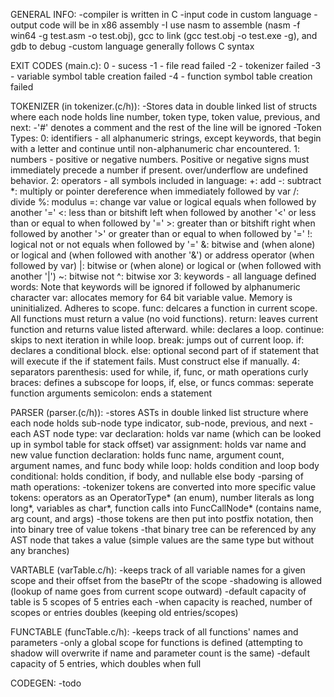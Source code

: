 GENERAL INFO:
  -compiler is written in C
  -input code in custom language
  -output code will be in x86 assembly
    -I use nasm to assemble (nasm -f win64 -g test.asm -o test.obj), gcc to link (gcc test.obj -o test.exe -g), and gdb to debug
  -custom language generally follows C syntax

EXIT CODES (main.c):
   0 - sucess
  -1 - file read failed
  -2 - tokenizer failed
  -3 - variable symbol table creation failed
  -4 - function symbol table creation failed

TOKENIZER (in tokenizer.(c/h)):
  -Stores data in double linked list of structs where each node holds line number, token type, token value, previous, and next:
  -'#' denotes a comment and the rest of the line will be ignored
  -Token Types:
    0: identifiers - all alphanumeric strings, except keywords, that begin with a letter and continue until non-alphanumeric char encountered.
    1: numbers - positive or negative numbers. Positive or negative signs must immediately precede a number if present. over/underflow are undefined behavior.
    2: operators - all symbols included in language:
      +: add
      -: subtract
      *: multiply or pointer dereference when immediately followed by var
      /: divide
      %: modulus
      =: change var value or logical equals when followed by another '='
      <: less than or bitshift left when followed by another '<' or less than or equal to when followed by '='
      >: greater than or bitshift right when followed by another '>' or greater than or equal to when followed by '='
      !: logical not or not equals when followed by '='
      &: bitwise and (when alone) or logical and (when followed with another '&') or address operator (when followed by var)
      |: bitwise or (when alone) or logical or (when followed with another '|')
      ~: bitwise not
      ^: bitwise xor
    3: keywords - all language defined words:
      Note that keywords will be ignored if followed by alphanumeric character
      var: allocates memory for 64 bit variable value. Memory is uninitialized. Adheres to scope.
      func: delcares a function in current scope. All functions must return a value (no void functions).
      return: leaves current function and returns value listed afterward.
      while: declares a loop.
      continue: skips to next iteration in while loop.
      break: jumps out of current loop.
      if: declares a conditional block.
      else: optional second part of if statement that will execute if the if statement fails. Must construct else if manually.
    4: separators
    parenthesis: used for while, if, func, or math operations
    curly braces: defines a subscope for loops, if, else, or funcs
    commas: seperate function arguments
    semicolon: ends a statement

PARSER (parser.(c/h)):
  -stores ASTs in double linked list structure where each node holds sub-node type indicator, sub-node, previous, and next
  -each AST node type:
    var declaration: holds var name (which can be looked up in symbol table for stack offset)
    var assignment: holds var name and new value
    function declaration: holds func name, argument count, argument names, and func body
    while loop: holds condition and loop body
    conditional: holds condition, if body, and nullable else body
  -parsing of math operations:
    -tokenizer tokens are converted into more specific  value tokens: operators as an OperatorType* (an enum), number literals as long long*, variables as char*, function calls into FuncCallNode* (contains name, arg count, and args)
    -those tokens are then put into postfix notation, then into binary tree of value tokens
    -that binary tree can be referenced by any AST node that takes a value (simple values are the same type but without any branches)

VARTABLE (varTable.c/h):
  -keeps track of all variable names for a given scope and their offset from the basePtr of the scope
  -shadowing is allowed (lookup of name goes from current scope outward)
  -default capacity of table is 5 scopes of 5 entries each
  -when capacity is reached, number of scopes or entries doubles (keeping old entries/scopes)
  
FUNCTABLE (funcTable.c/h):
  -keeps track of all functions' names and parameters
  -only a global scope for functions is defined (attempting to shadow will overwrite if name and parameter count is the same)
  -default capacity of 5 entries, which doubles when full

CODEGEN:
  -todo